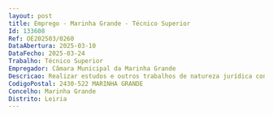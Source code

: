 ```yaml
--- 
layout: post
title: Emprego - Marinha Grande - Técnico Superior
Id: 133608
Ref: OE202503/0260
DataAbertura: 2025-03-10
DataFecho: 2025-03-24
Trabalho: Técnico Superior
Empregador: Câmara Municipal da Marinha Grande
Descricao: Realizar estudos e outros trabalhos de natureza jurídica conducente à definição e concretização da atuação da Câmara Municipal, do seu Presidente e Vereadores  elaborar pareceres e informações sobre a interpretação e aplicação da legislação, normas e regulamentos internos  elaborar e analisar minutas de contratos, protocolos e outros instrumentos jurídicos  recolher, tratar e difundir legislação, bem como normas de jurisprudência, doutrina e outra informação necessária aos serviços  acompanhar processos judiciais assistidos por advogado avençado  instruir e acompanhar os processos de expropriação  proceder à instrução de processos de contraordenação, cobranças coercivas de dívidas ao município, reclamações de créditos, processos disciplinares, inquérito e sindicância  instaurar processos de averiguarão  elaborar participações ao Ministério Público  prestar serviço de atendimento na delegação local do Julgado de Paz.
CodigoPostal: 2430-522 MARINHA GRANDE
Concelho: Marinha Grande
Distrito: Leiria
--- 
```

